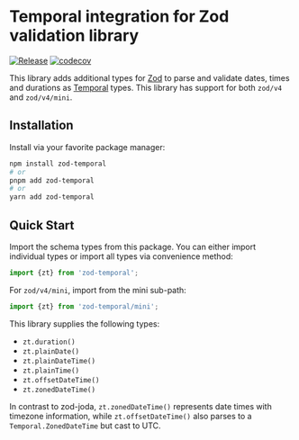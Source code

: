 # Temporal integration for Zod validation library

[![Release](https://github.com/dasprid/zod-temporal/actions/workflows/release.yml/badge.svg)](https://github.com/dasprid/zod-temporal/actions/workflows/release.yml)
[![codecov](https://codecov.io/gh/DASPRiD/zod-temporal/graph/badge.svg?token=kIFH8Cj9tM)](https://codecov.io/gh/DASPRiD/zod-temporal)

This library adds additional types for [Zod](https://github.com/colinhacks/zod/) to parse and validate dates, times and durations as
[Temporal](https://tc39.es/proposal-temporal/) types. This library has support for both `zod/v4` and `zod/v4/mini`.

## Installation

Install via your favorite package manager:

```bash
npm install zod-temporal
# or
pnpm add zod-temporal
# or
yarn add zod-temporal
```
  
## Quick Start

Import the schema types from this package. You can either import individual types or import all types via convenience
method:

```typescript
import {zt} from 'zod-temporal';
```

For `zod/v4/mini`, import from the mini sub-path:

```typescript
import {zt} from 'zod-temporal/mini';
```

This library supplies the following types:

- `zt.duration()`
- `zt.plainDate()`
- `zt.plainDateTime()`
- `zt.plainTime()`
- `zt.offsetDateTime()`
- `zt.zonedDateTime()`
 
In contrast to zod-joda, `zt.zonedDateTime()` represents date times with timezone information, while
`zt.offsetDateTime()` also parses to a `Temporal.ZonedDateTime` but cast to UTC.
